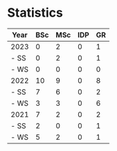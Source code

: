 # Statistics

| Year | BSc | MSc | IDP | GR |
|------|-----|-----|-----|----|
| 2023 |   0 |   2 |   0 |  1 |
| - SS |   0 |   2 |   0 |  1 |
| - WS |   0 |   0 |   0 |  0 |
| 2022 |  10 |   9 |   0 |  8 |
| - SS |   7 |   6 |   0 |  2 |
| - WS |   3 |   3 |   0 |  6 |
| 2021 |   7 |   2 |   0 |  2 |
| - SS |   2 |   0 |   0 |  1 |
| - WS |   5 |   2 |   0 |  1 |
